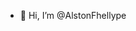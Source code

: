 - 👋 Hi, I’m @AlstonFhellype


<!---
AlstonFhellype/AlstonFhellype is a ✨ special ✨ repository because its `README.md` (this file) appears on your GitHub profile.
You can click the Preview link to take a look at your changes.
--->
